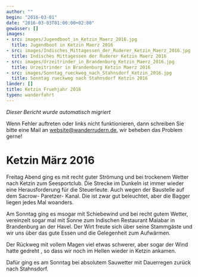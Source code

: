 ```yaml
---
author: ""
begin: "2016-03-01"
date: "2016-03-03T01:00:00+02:00"
gewässer: []
images:
- src: images/Jugendboot_in_Ketzin_Maerz_2016.jpg
  title: Jugendboot in Ketzin Maerz 2016
- src: images/Indisches_Mittagessen_der_Ruderer_Ketzin_Maerz_2016.jpg
  title: Indisches Mittagessen der Ruderer Ketzin Maerz 2016
- src: images/Urzeitrinder_in_Brandenburg_Ketzin_Maerz_2016.jpg
  title: Urzeitrinder in Brandenburg Ketzin Maerz 2016
- src: images/Sonntag_rueckweg_nach_Stahnsdorf_Ketzin_2016.jpg
  title: Sonntag rueckweg nach Stahnsdorf Ketzin 2016
länder: []
title: Ketzin Fruehjahr 2016
typen: wanderfahrt
---
```



*Dieser Bericht wurde automatisch migriert*

Wenn Fehler auftreten oder links nicht funktionieren, dann schreiben Sie bitte eine Mail an website@wanderrudern.de, wir beheben das Problem gerne!



# Ketzin März 2016


Freitag Abend ging es mit recht guter Strömung und bei trockenem Wetter nach Ketzin zum Seesportclub. Die Strecke im Dunkeln ist immer wieder eine Herausforderung für die Steuerleute. Auch wegen der Baustelle auf dem Sacrow- Paretzer- Kanal. Die ist zwar gut beleuchtet, aber die Bagger liegen jedes Mal woanders.

Am Sonntag ging es msogar mit Schiebewind und bei recht gutem Wetter, vereinzelt sogar mal mit Sonne zum Indischen Restaurant Malabar in Brandenburg an der Havel. Der Wirt freute sich über seine Stammgäste und wir uns über das gute Essen und die Gelegenheit zum Aufwärmen.

Der Rückweg mit vollem Magen viel etwas schwerer, aber sogar der Wind hatte gedreht , so dass wir noch im Hellen wieder in Ketzin ankamen.

Dafür ging es am Sonntag bei absolutem Sauwetter mit Dauerregen zurück nach Stahnsdorf.
